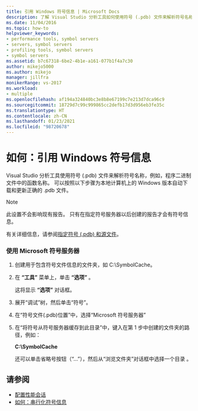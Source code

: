```yaml
---
title: 引用 Windows 符号信息 | Microsoft Docs
description: 了解 Visual Studio 分析工具如何使用符号 (.pdb) 文件来解析符号名称，例如，程序二进制文件中的函数名称。
ms.date: 11/04/2016
ms.topic: how-to
helpviewer_keywords:
- performance tools, symbol servers
- servers, symbol servers
- profiling tools, symbol servers
- symbol servers
ms.assetid: b7c67318-6be2-4b1e-a161-077b1f4a7c30
author: mikejo5000
ms.author: mikejo
manager: jillfra
monikerRange: vs-2017
ms.workload:
- multiple
ms.openlocfilehash: af194a324840bc3e8b8e67199c7e213d7dca96c9
ms.sourcegitcommit: 18729d7c99c999865cc2defb17d3d956eb3fe35c
ms.translationtype: HT
ms.contentlocale: zh-CN
ms.lasthandoff: 01/23/2021
ms.locfileid: "98720678"
---
```

# <a name="how-to-reference-windows-symbol-information"></a>如何：引用 Windows 符号信息
Visual Studio 分析工具使用符号 (.pdb) 文件来解析符号名称，例如，程序二进制文件中的函数名称。 可以按照以下步骤为本地计算机上的 Windows 版本自动下载和更新正确的 .pdb 文件。

> [!NOTE]
> 此设置不会影响现有报告。 只有在指定符号服务器以后创建的报告才会有符号信息。

 有关详细信息，请参阅[指定符号 (.pdb) 和源文件](../debugger/specify-symbol-dot-pdb-and-source-files-in-the-visual-studio-debugger.md)。

### <a name="to-use-the-microsoft-symbol-server"></a>使用 Microsoft 符号服务器

1. 创建用于包含符号文件信息的文件夹，如 C:\SymbolCache。

2. 在 **“工具”** 菜单上，单击 **“选项”** 。

     这将显示 **“选项”** 对话框。

3. 展开“调试”树，然后单击“符号”。 

4. 在“符号文件(.pdb)位置”中，选择“Microsoft 符号服务器” 

5. 在“将符号从符号服务器缓存到此目录”中，键入在第 1 步中创建的文件夹的路径，例如：

     **C:\SymbolCache**

     还可以单击省略号按钮（“...”），然后从“浏览文件夹”对话框中选择一个目录 。

## <a name="see-also"></a>请参阅
- [配置性能会话](../profiling/configuring-performance-sessions.md)
- [如何：串行化符号信息](../profiling/how-to-serialize-symbol-information.md)
